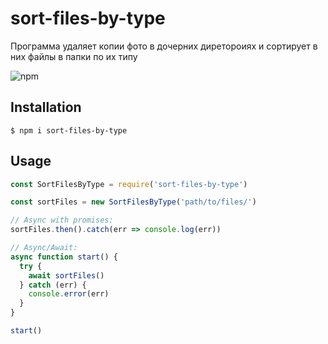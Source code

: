 # sort-files-by-type

Программа удаляет копии фото в дочерних диретороиях и сортирует в них файлы в папки по их типу

![npm](https://img.shields.io/npm/v/fs-extra?style=for-the-badge)

## Installation

```
$ npm i sort-files-by-type
```

## Usage

```js
const SortFilesByType = require('sort-files-by-type')

const sortFiles = new SortFilesByType('path/to/files/')

// Async with promises:
sortFiles.then().catch(err => console.log(err))

// Async/Await:
async function start() {
  try {
    await sortFiles()
  } catch (err) {
    console.error(err)
  }
}

start()
```
